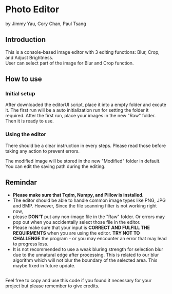 # Photo Editor
by Jimmy Yau, Cory Chan, Paul Tsang
## Introduction
This is a console-based image editor with 3 editing functions: Blur, Crop, and Adjust Brightness.<br>
User can select part of the image for Blur and Crop function.<br> 

## How to use
### Initial setup
After downloaded the editorUI script, place it into a empty folder and excute it.
The first run will be a auto initialization run for setting the folder it required.
After the first run, place your images in the new "Raw" folder. Then it is ready to use.<br>

### Using the editor
There should be a clear instruction in every steps. Please read those before taking any action to prevent errors.<br>

The modified image will be stored in the new "Modified" folder in default. You can edit the saving path during the editing.

## Remindar
- **Please make sure that Tqdm, Numpy, and Pillow is installed.** 
- The editor should be able to handle common image types like PNG, JPG and BMP. However, Since the file scanning filter is not working right now, 
- please **DON'T** put any non-image file in the "Raw" folder. Or errors may pop out when you accidentally select those file in the editor.<br/>
- Please make sure that your input is **CORRECT AND FULFILL THE REQUIRMENTS** when you are using the editor. **TRY NOT TO CHALLENGE** the program - or you may encounter an error that may lead to progress loss.<br/>
- It is not recommended to use a weak bluring strength for selection blur due to the unnatural edge after processing. This is related to our blur algorithm which will not blur the boundary of the selected area. This maybe fixed in future update.<br/>

##
Feel free to copy and use this code if you found it necessary for your project but please remember to give credits.